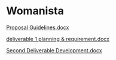 # Womanista

[Proposal Guidelines.docx](https://github.com/user-attachments/files/17608558/Proposal.Guidelines.docx)


[deliverable  1  planning & requirement.docx](https://github.com/user-attachments/files/17608554/deliverable.1.planning.requirement.docx)


[Second Deliverable Development.docx](https://github.com/user-attachments/files/17608555/Second.Deliverable.Development.1.1.docx)


